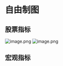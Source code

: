 
# 自由制图


## 股票指标

![image.png](https://s1.vika.cn/space/2025/04/22/245f30636afb4e788a25cbee3ce5462e)
![image.png](https://s1.vika.cn/space/2025/04/22/dbe0cbcc4a7142bcb200c814fbac620c)


## 宏观指标

